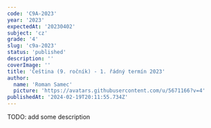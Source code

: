 ```yaml
---
code: 'C9A-2023'
year: '2023'
expectedAt: '20230402'
subject: 'cz'
grade: '4'
slug: 'c9a-2023'
status: 'published'
description: ''
coverImage: ''
title: 'Čeština (9. ročník) - 1. řádný termín 2023'
author:
  name: 'Roman Samec'
  picture: 'https://avatars.githubusercontent.com/u/5671166?v=4'
publishedAt: '2024-02-19T20:11:55.734Z'
---
```


TODO: add some description